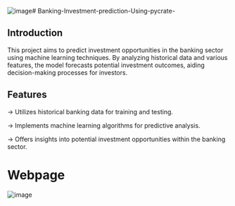 ![image](https://github.com/Lakshman2212/Banking-Investment-prediction-Using-pycrate-/assets/144653384/18b7367e-78c6-4cc8-8c73-e27eae6cfc25)# Banking-Investment-prediction-Using-pycrate-

## Introduction
This project aims to predict investment opportunities in the banking sector using machine learning techniques. By analyzing historical data and various features, the model forecasts potential investment outcomes, aiding decision-making processes for investors.

## Features
-> Utilizes historical banking data for training and testing.

-> Implements machine learning algorithms for predictive analysis.

-> Offers insights into potential investment opportunities within the banking sector.

# Webpage
![image](https://github.com/Lakshman2212/Banking-Investment-prediction-Using-pycrate-/assets/144653384/21b22e4c-f489-4c12-893e-36b218ce1612)
